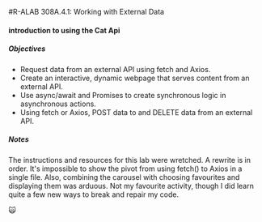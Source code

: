 #R-ALAB 308A.4.1: Working with External Data 
#### introduction to using the Cat Api

##### Objectives
- Request data from an external API using fetch and Axios.
- Create an interactive, dynamic webpage that serves content from an external API.
- Use async/await and Promises to create synchronous logic in asynchronous actions.
- Using fetch or Axios, POST data to and DELETE data from an external API.


##### Notes
The instructions and resources for this lab were wretched. A rewrite is in order. It's impossible to show the pivot from using fetch() to Axios in a single file. Also, combining the carousel with choosing favourites and displaying them was arduous. Not my favourite activity, though I did learn quite a few new ways to break and repair my code. 

🙀